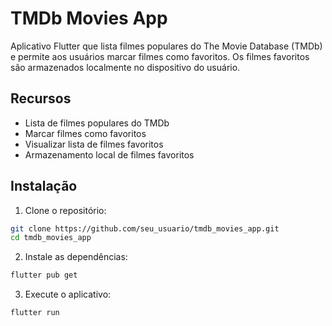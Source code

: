 # TMDb Movies App

Aplicativo Flutter que lista filmes populares do The Movie Database (TMDb) e permite aos usuários
marcar filmes como favoritos. Os filmes favoritos são armazenados localmente no dispositivo do
usuário.

## Recursos

- Lista de filmes populares do TMDb
- Marcar filmes como favoritos
- Visualizar lista de filmes favoritos
- Armazenamento local de filmes favoritos

## Instalação

1. Clone o repositório:

```bash
git clone https://github.com/seu_usuario/tmdb_movies_app.git
cd tmdb_movies_app
```

2. Instale as dependências:
```bash
flutter pub get
```

3. Execute o aplicativo:
```bash
flutter run
```